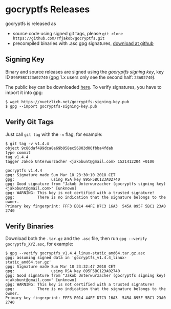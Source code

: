 gocryptfs Releases
==================

gocryptfs is released as

* source code using signed git tags, please `git clone https://github.com/rfjakob/gocryptfs.git`
* precompiled binaries with .asc gpg signatures, [download at github](https://github.com/rfjakob/gocryptfs/releases)

Signing Key
-----------

Binary and source releases are signed using the *gocryptfs signing key*, key ID
`895F5BC123A02740` (gpg 1.x users only see the second half: `23A02740`).

The public key can be downloaded [here](https://nuetzlich.net/gocryptfs-signing-key.pub).
To verify signatures, you have to import it into gpg:

	$ wget https://nuetzlich.net/gocryptfs-signing-key.pub
	$ gpg --import gocryptfs-signing-key.pub

Verify Git Tags
---------------

Just call `git tag` with the `-v` flag, for example:

```
$ git tag -v v1.4.4
object 9c86daf499dca8a69b058ec56803d06fbba4fdab
type commit
tag v1.4.4
tagger Jakob Unterwurzacher <jakobunt@gmail.com> 1521412204 +0100

gocryptfs v1.4.4
gpg: Signature made Sun Mar 18 23:30:10 2018 CET
gpg:                using RSA key 895F5BC123A02740
gpg: Good signature from "Jakob Unterwurzacher (gocryptfs signing key) <jakobunt@gmail.com>" [unknown]
gpg: WARNING: This key is not certified with a trusted signature!
gpg:          There is no indication that the signature belongs to the owner.
Primary key fingerprint: FFF3 E014 44FE D7C3 16A3  545A 895F 5BC1 23A0 2740
```

Verify Binaries
---------------

Download both the `.tar.gz` and the `.asc` file, then run `gpg --verify gocryptfs_XYZ.asc`,
for example:
```
$ gpg --verify gocryptfs_v1.4.4_linux-static_amd64.tar.gz.asc
gpg: assuming signed data in 'gocryptfs_v1.4.4_linux-static_amd64.tar.gz'
gpg: Signature made Sun Mar 18 23:32:47 2018 CET
gpg:                using RSA key 895F5BC123A02740
gpg: Good signature from "Jakob Unterwurzacher (gocryptfs signing key) <jakobunt@gmail.com>" [unknown]
gpg: WARNING: This key is not certified with a trusted signature!
gpg:          There is no indication that the signature belongs to the owner.
Primary key fingerprint: FFF3 E014 44FE D7C3 16A3  545A 895F 5BC1 23A0 2740
```

